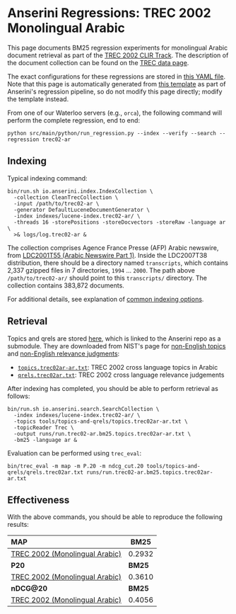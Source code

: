 # Anserini Regressions: TREC 2002 Monolingual Arabic

This page documents BM25 regression experiments for monolingual Arabic document retrieval as part of the [TREC 2002 CLIR Track](https://trec.nist.gov/pubs/trec11/t11_proceedings.html).
The description of the document collection can be found on the [TREC data page](https://trec.nist.gov/data/docs_noneng.html).

The exact configurations for these regressions are stored in [this YAML file](../../src/main/resources/regression/trec02-ar.yaml).
Note that this page is automatically generated from [this template](../../src/main/resources/docgen/templates/trec02-ar.template) as part of Anserini's regression pipeline, so do not modify this page directly; modify the template instead.

From one of our Waterloo servers (e.g., `orca`), the following command will perform the complete regression, end to end:

```
python src/main/python/run_regression.py --index --verify --search --regression trec02-ar
```

## Indexing

Typical indexing command:

```
bin/run.sh io.anserini.index.IndexCollection \
  -collection CleanTrecCollection \
  -input /path/to/trec02-ar \
  -generator DefaultLuceneDocumentGenerator \
  -index indexes/lucene-index.trec02-ar/ \
  -threads 16 -storePositions -storeDocvectors -storeRaw -language ar \
  >& logs/log.trec02-ar &
```

The collection comprises Agence France Presse (AFP) Arabic newswire, from [LDC2001T55 (Arabic Newswire Part 1)](https://catalog.ldc.upenn.edu/LDC2001T55).
Inside the LDC2007T38 distribution, there should be a directory named `transcripts`, which contains 2,337 gzipped files in 7 directories, `1994` ... `2000`.
The path above `/path/to/trec02-ar/` should point to this `transcripts/` directory.
The collection contains 383,872 documents.

For additional details, see explanation of [common indexing options](../../docs/common-indexing-options.md).

## Retrieval

Topics and qrels are stored [here](https://github.com/castorini/anserini-tools/tree/master/topics-and-qrels), which is linked to the Anserini repo as a submodule.
They are downloaded from NIST's page for [non-English topics](https://trec.nist.gov/data/topics_noneng/index.html) and [non-English relevance judgments](https://trec.nist.gov/data/qrels_noneng/index.html):

+ [`topics.trec02ar-ar.txt`](https://github.com/castorini/anserini-tools/tree/master/topics-and-qrels/topics.trec02ar-ar.txt): TREC 2002 cross language topics in Arabic
+ [`qrels.trec02ar.txt`](https://github.com/castorini/anserini-tools/tree/master/topics-and-qrels/qrels.trec02ar.txt): TREC 2002 cross language relevance judgements

After indexing has completed, you should be able to perform retrieval as follows:

```
bin/run.sh io.anserini.search.SearchCollection \
  -index indexes/lucene-index.trec02-ar/ \
  -topics tools/topics-and-qrels/topics.trec02ar-ar.txt \
  -topicReader Trec \
  -output runs/run.trec02-ar.bm25.topics.trec02ar-ar.txt \
  -bm25 -language ar &
```

Evaluation can be performed using `trec_eval`:

```
bin/trec_eval -m map -m P.20 -m ndcg_cut.20 tools/topics-and-qrels/qrels.trec02ar.txt runs/run.trec02-ar.bm25.topics.trec02ar-ar.txt
```

## Effectiveness

With the above commands, you should be able to reproduce the following results:

| **MAP**                                                                                                      | **BM25**  |
|:-------------------------------------------------------------------------------------------------------------|-----------|
| [TREC 2002 (Monolingual Arabic)](https://github.com/castorini/anserini-tools/tree/master/topics-and-qrels/topics.trec02ar-ar.txt)| 0.2932    |
| **P20**                                                                                                      | **BM25**  |
| [TREC 2002 (Monolingual Arabic)](https://github.com/castorini/anserini-tools/tree/master/topics-and-qrels/topics.trec02ar-ar.txt)| 0.3610    |
| **nDCG@20**                                                                                                  | **BM25**  |
| [TREC 2002 (Monolingual Arabic)](https://github.com/castorini/anserini-tools/tree/master/topics-and-qrels/topics.trec02ar-ar.txt)| 0.4056    |
